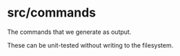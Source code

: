 # src/commands

The commands that we generate as output.

These can be unit-tested without writing to the filesystem.
